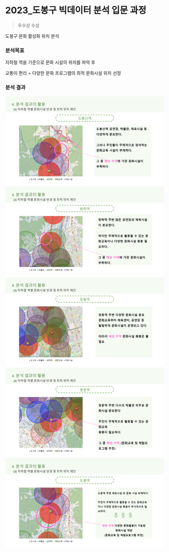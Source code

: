 # 2023_도봉구 빅데이터 분석 입문 과정
> 우수상 수상

도봉구 문화 활성화 위치 분석

### 분석목표

지하철 역을 기준으로 문화 시설의 위치를 파악 후 

교통이 편리 + 다양한 문화 프로그램의 최적 문화시설 위치 선정

### 분석 결과
![image](image/1.png)
![image](image/2.png)
![image](image/3.png)
![image](image/4.png)
![image](image/5.png)


